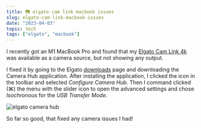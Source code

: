 ```yaml
---
title: 📷 elgato cam link macbook issues
slug: elgato-cam-link-macbook-issues
date: "2023-04-03"
topic: tech
tags: ["elgato", "macbook"]
---
```


I recently got an M1 MacBook Pro and found that my [Elgato Cam Link 4k][camlink] was available as a camera source, but not showing any output.

I fixed it by going to the Elgato [downloads][downloads] page and downloading the Camera Hub application. After installing the application, I clicked the icon in the toolbar and selected _Configure Camera Hub_. Then I command clicked (⌘) the menu with the slider icon to open the advanced settings and chose _Isochronous_ for the _USB Transfer Mode_.

![elgato camera hub][elgato-camera-hub]

So far so good, that fixed any camera issues I had!

[forum]: https://talk.macpowerusers.com/t/elgato-cam-link-freezing-m1-mac/28132/2
[elgato-camera-hub]: https://res.cloudinary.com/bradgarropy/image/upload/f_auto,q_auto/bradgarropy.com/posts/elgato-camera-hub.jpg
[camlink]: https://www.amazon.com/Elgato-Cam-Link-Broadcast-Camcorder/dp/B07K3FN5MR/ref=sr_1_2?tag=bradgarropy00-20
[downloads]: https://www.elgato.com/en/downloads
